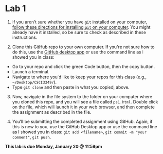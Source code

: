 # Lab 1

1. If you aren't sure whether you have `git` installed on your computer, [follow these directions for installing `git` on your computer](https://github.com/git-guides/install-git). You might already have it installed, so be sure to check as described in these instructions.

2. Clone this GitHub repo to your own computer. If you're not sure how to do this, use the [GitHub desktop app](https://desktop.github.com) or use the command line as I showed you in class:

* Go to your repo and click the green Code button, then the copy button.
* Launch a terminal.
* Navigate to where you'd like to keep your repos for this class (e.g., ``~/Desktop/CSCI3349/``).
* Type ```git clone``` and then paste in what you copied, above.


3. Now, navigate in the file system to the folder on your computer where you cloned this repo, and you will see a file called ``ps1.html``. Double click on the file, which will launch it in your web browser, and then complete the assignment as described in the file.

4. You'll be submitting the completed assignment using GitHub. Again, if this is new to you, use the GitHub Desktop app or use the command line as I showed you in class: ``git add <filename>``, ``git commit -m "your comment"``, ``git push``. 

**This lab is due Monday, January 20 @ 11:59pm**
